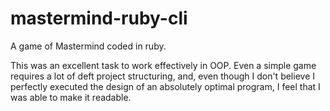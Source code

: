 # mastermind-ruby-cli

A game of Mastermind coded in ruby.

This was an excellent task to work effectively in OOP. Even a simple game requires a lot of deft project structuring, and, even though I don't believe I perfectly executed the design of an absolutely optimal program, I feel that I was able to make it readable.
